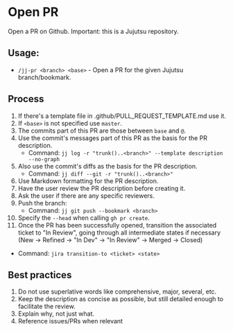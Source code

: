 # Open PR

Open a PR on Github. Important: this is a Jujutsu repository.

## Usage:
- `/jj-pr <branch> <base>` - Open a PR for the given Jujutsu branch/bookmark.

## Process
1. If there's a template file in .github/PULL_REQUEST_TEMPLATE.md use it.
2. If `<base>` is not specified use `master`.
3. The commits part of this PR are those between `base` and `@`.
4. Use the commit's messages part of this PR as the basis for the PR description.
   - Command: `jj log -r "trunk()..<branch>" --template description --no-graph`
5. Also use the commit's diffs as the basis for the PR description.
   - Command: `jj diff --git -r "trunk()..<branch>"`
6. Use Markdown formatting for the PR description.
7. Have the user review the PR description before creating it.
8. Ask the user if there are any specific reviewers.
9. Push the branch:
   - Command: `jj git push --bookmark <branch>`
10. Specify the `--head` when calling `gh pr create`.
11. Once the PR has been successfully opened, transition the associated ticket
   to "In Review", going through all intermediate states if necessary
   (New -> Refined -> "In Dev" -> "In Review" -> Merged -> Closed)
   - Command: `jira transition-to <ticket> <state>`

## Best practices
1. Do not use superlative words like comprehensive, major, several, etc.
2. Keep the description as concise as possible, but still detailed enough to facilitate the review.
3. Explain why, not just what.
4. Reference issues/PRs when relevant
